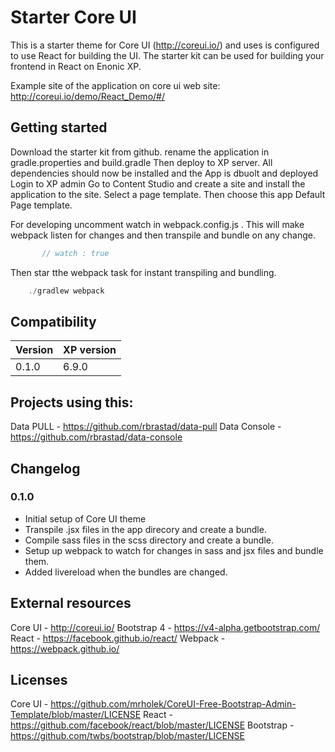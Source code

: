 # Starter Core UI

This is a starter theme for Core UI (http://coreui.io/) and uses is configured to use React for building the UI. 
The starter kit can be used for building your frontend in React on Enonic XP. 

Example site of the application on core ui web site: http://coreui.io/demo/React_Demo/#/

## Getting started

Download the starter kit from github.
rename the application in gradle.properties and build.gradle
Then deploy to XP server. All dependencies should now be installed and the App is dbuolt and deployed
Login to XP admin
Go to Content Studio and create a site and install the application to the site.
Select a page template. Then choose this app Default Page template.


For developing uncomment watch in webpack.config.js . This will make webpack listen for changes and then transpile and bundle on any change. 

```javascript
       // watch : true
```

Then star tthe webpack task for instant transpiling and bundling.

```javascript
    ./gradlew webpack
```

## Compatibility

| Version       | XP version |
| ------------- | ---------- |
| 0.1.0         | 6.9.0      |


## Projects using this:

Data PULL - https://github.com/rbrastad/data-pull
Data Console - https://github.com/rbrastad/data-console

## Changelog

### 0.1.0

* Initial setup of Core UI theme
* Transpile .jsx files in the app direcory and create a bundle.
* Compile sass files in the scss directory and create a bundle.
* Setup up webpack to watch for changes in sass and jsx files and bundle them.
* Added livereload when the bundles are changed.


## External resources

Core UI  - http://coreui.io/
Bootstrap 4 - https://v4-alpha.getbootstrap.com/
React - https://facebook.github.io/react/
Webpack - https://webpack.github.io/

## Licenses

Core UI - https://github.com/mrholek/CoreUI-Free-Bootstrap-Admin-Template/blob/master/LICENSE
React - https://github.com/facebook/react/blob/master/LICENSE
Bootstrap - https://github.com/twbs/bootstrap/blob/master/LICENSE
